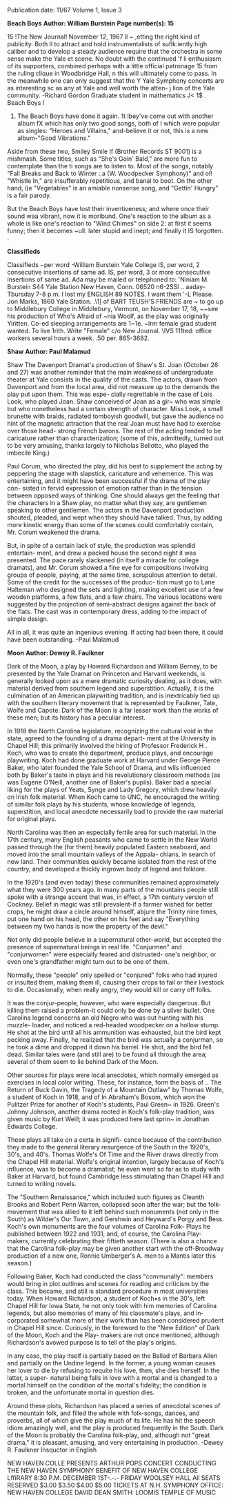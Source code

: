 Publication date: 11/67
Volume 1, Issue 3

**Beach Boys**
**Author: William Burstein**
**Page number(s): 15**

15 !The New Journal! November 12, 1967 
ll 
~ ,etting the right kind of publicity. Both 
ll to attract and hold instrumentalists of 
suflk:iently high caliber and to develop 
a steady audience require that the 
orchestra in some sense make the Yale 
et scene. No doubt with the continued 
'f li enthusiasm of its supporters, combined 
perhaps with a little official patronage 
15 from the ruling clique in Woodbridge Hall, 
n this will ultimately come to pass. In the 
meanwhile one can only suggest that the 
Y Yale Symphony concerts are as interesting 
sc as any at Yale and well worth the atten-
j lion of the Yale community. 
-Richard Gordon 
Graduate student 
in mathematics 
J< 
1$ . Beach Boys 
I 
1. The Beach Boys have done it again. 
1t lbey've come out with another album 
fX which has only two good songs, both of 
I which were popular as singles: "Heroes 
and Villains," and-believe it or not, this 
is a new album-"Good Vibrations." 

Aside from these two, Smiley Smile 
If (Brother Records ST 9001) is a mishmash. 
Some titles, such as "She's Goin' Bald," 
are more fun to contemplate than the 
ti songs are to listen to. Most of the songs, 
notably "Fall Breaks and Back to Winter 
:.a (W. Woodpecker Symphony)" and 
ol! "Whistle In," are insufferably repetitious, 
and banal to boot. On the other hand, 
i)e "Vegetables" is an amiable nonsense song, 
and "Gettin' Hungry" is a fair parody. 

But the Beach Boys have lost their 
inventiveness; and where once their sound 
waa vibrant, now it is moribund. One's 
reaction to the album as a whole is like 
one's reaction to "Wind Chimes" on side 2: 
at first it seems funny; then it becomes 
~ull. later stupid and inept; and finally it 
IS forgotten. 
. 

**Classifieds**

Classifieds 
~per word 
-William Burstein 
Yale College 
IS, per word, 2 consecutive insertions 
of same ad. 
IS, per word, 3 or more consecutive 
insertions of same ad. 
Ada may be mailed or telephoned to: 
'Niniam M. Burstein 
S44 Yale Station 
New Haven, Conn. 06520 
n6-2SSl 
.. aaday-Tbursday 7-8 p.m. 
I lost my ENGLISH 89 NOTES. I want them 
'-L Please. Jon Marks, 1860 Yale Station. 
.\1] of BART TEUSH'S FRIENDS are 
~ 
to go up to Middlebury College in 
Middlebury, Vermont, on November 17, 18, 
~~see his production of Who's Afraid of 
~nia Woolf, as the play was originally 
Yiritten. Co-ed sleeping arrangements are 
1~1e. 
~lrm female grad student wanted. To live 
1rith. Write "Female" c/o New Journal. 
\IVS
111ted: office workers several hours a week. 
.50 per. 865-3682. 


**Shaw**
**Author: Paul Malamud**

Shaw 
The Davenport Dramat's production of 
Shaw's St. Joan (October 26 and 27) was 
another reminder that the main weakness 
of undergraduate theater at Yale consists 
in the quality of the casts. The actors, 
drawn from Davenport and from the local 
area, did not measure up to the demands 
the play put upon them. This was espe-
cially regrettable in the case of Lois 
Look, who played Joan. Shaw conceived 
of Joan as a gir~ who was simple but who 
nonetheless had a certain strength of 
character. Miss Look, a small brunette 
with braids, radiated tomboyish goodwill, 
but gave the audience no hint of the 
magnetic attraction that the real Joan 
must have had to exercise over those head-
strong French barons. The rest of the 
acting tended to be caricature rather 
than characterization; (some of this, 
admittedly, turned out to be very amusing, 
thanks largely to Nicholas Bellotto, who 
played the imbecile King.) 

Paul Corum, who directed the play, 
did his best to supplement the acting by 
peppering the stage with slapstick, 
caricature and vehemence. This was 
entertaining, and it might have been 
successful if the drama of the play con-
sisted in fervid expression of emotion rather 
than in the tension between opposed ways 
of thinking. One should always get the 
feeling that the characters in a Shaw play, 
no matter what they say, are gentlemen 
speaking to other gentlemen. The actors 
in the Davenport production shouted, 
pleaded, and wept when they should have 
talked. Thus, by adding more kinetic 
energy than some of the scenes could 
comfortably contain, Mr. Corum 
weakened the drama. 

But, in spite of a certain lack of style, 
the production was splendid entertain-
ment, and drew a packed house the second 
night it was presented. The pace rarely 
slackened (in itself a miracle for college 
dramats), and Mr. Corum showed a fine 
eye for compositions involving groups of 
people, paying, at the same time, 
scrupulous attention to detail. Some of 
the credit for the successes of the produc-
tion must go to Lane Halteman who 
designed the sets and lighting, making 
excellent use of a few wooden platforms, 
a few flats, and a few chairs. The various 
locations were suggested by the projection 
of semi-abstract designs against the back 
of the flats. The cast was in contemporary 
dress, adding to the impact of simple 
design. 

All in all, it was quite an ingenious 
evening. If acting had been there, it could 
have been outstanding. 
-Paul Malamud 


**Moon**
**Author: Dewey R. Faulkner**

Dark of the Moon, a play by Howard 
Richardson and William Berney, to be 
presented by the Yale Dramat on 
Princeton and Harvard weekends, is 
generally looked upon as a mere dramatic 
curiosity dealing, as it does, with material 
derived from southern legend and 
superstition. Actually, it is the culmination 
of an American playwriting tradition, and 
is inextricably tied up with the southern 
literary movement that is represented by 
Faulkner, Tate, Wolfe and Capote. Dark 
of the Moon is a far lesser work than the 
works of these men; but its history has a 
peculiar interest. 

In 1918 the North Carolina legislature, 
recognizing the cultural void in the state, 
agreed to the founding of a drama depart-
ment at the University in Chapel Hill; 
this primarily involved the hiring of 
Professor Frederick H . Koch, who was to 
create the department, produce plays, 
and encourage playwriting. Koch had 
done graduate work at Harvard under 
George Pierce Baker, who later founded 
the Yale School of Drama, and wlls 
influenced both by Baker's taste in plays 
and his revolutionary classroom methods 
(as was Eugene O'Neill, another one of 
Baker's pupils). Baker bad a special liking 
for the plays of Yeats, Synge and Lady 
Gregory, which drew heavily on Irish folk 
material. When Koch came to UNC, he 
encouraged the writing of similar folk 
plays by his students, whose knowledge of 
legends, superstition, and local anecdote 
necessarily bad to provide the raw material 
for original plays. 

North Carolina was then an especially 
fertile area for such material. In the 17th 
century, many English peasants who 
came to settle in the New World passed 
through the (for them) heavily populated 
Eastern seaboard, and moved into the 
small mountain valleys of the Appala-
chians, in search of new land. Their 
communities quickly became isolated 
from the rest of the country, and 
developed a thickly ingrown body of 
legend and folklore. 

In the 1920's (and even today) these 
communities remained approximately 
what they were 300 years ago. In many 
parts of the mountains people still spoke 
with a strange accent that was, in effect, 
a 17th century version of Cockney. 
Belief in magic was still prevalent-if a 
farmer wished for better crops, he might 
draw a circle around himself, abjure the 
Trinity nine times, put one hand on his 
head, the other on his feet and say 
"Everything between my two hands is now 
the property of the devil." 

Not only did people believe in a 
supernatural other-world, but accepted the 
presence of supernatural beings in real 
life. "Conjurmen" and "conjurwomen" 
were especially feared and distrusted-
one's neighbor, or even one's grandfather 
might turn out to be one of them. 

Normally, these "people" only spelled or 
"conjured" folks who had injured or 
insulted them, making them ill, causing 
their crops to fail or their livestock to die. 
Occasionally, when really angry, they 
would kill or carry off folks. 

It was the conjur-people, however, 
who were especially dangerous. But 
killing them raised a problem-it could 
only be done by a silver bullet. One 
Carolina legend concerns an old Negro 
who was out hunting with his muzzle-
loader, and noticed a red-headed 
woodpecker on a hollow stump. He shot 
at the bird until all his ammunition was 
exhausted, but the bird kept pecking 
away. Finally, he realized that the bird 
was actually a conjurman, so he took a 
dime and dropped it down his barrel. He 
shot, and the bird fell dead. Similar tales 
were (and still are) to be found all through 
the area; several of them seem to lie 
behind Dark of the Moon. 

Other sources for plays were local 
anecdotes, which normally emerged as 
exercises in local color writing. These, for 
instance, form the basis of .. The Return 
of Buck Gavin, the Tragedy of a 
Mountain Outlaw" by Thomas Wolfe, a 
student of Koch in 1918, and of In 
Abraham's Bosom, which won the 
Pulitzer Prize for another of Koch's 
students, Paul Green~ in 1926. Green's 
Johnny Johnson, another drama rooted 
in Koch's folk-play tradition, was given 
music by Kurt Weill; it was produced here 
last sprin~ in Jonathan Edwards College. 

These plays all take on a certa.in signifi-
cance because of the contribution they 
made to the general literary resurgence 
of the South in the 1920's, 30's, and 40's. 
Thomas Wolfe's Of Time and the River 
draws directly from the Chapel Hill 
material. Wolfe's original intention, 
largely because of Koch's influence, was to 
become a dramatist; he even went so far 
as to study with Baker at Harvard, but 
found Cambridge less stimulating than 
Chapel Hill and turned to writing novels. 

The "Southern Renaissance," which 
included such figures as Cleanth Brooks 
and Robert Penn Warren, collapsed soon 
after the war; but the folk-movement that 
was allied to it left behind such monuments 
(not only in the South) as Wilder's Our 
Town, and Gershwin and Heyward's 
Porgy and Bess. Koch's own monuments 
are the four volumes of Carolina Folk-
Plays he published between 1922 and 
1931, and, of course, the Carolina Play-
makers, currently celebrating their 
fiftieth season. (There is also a chance that 
the Carolina folk-play may be given 
another start with the off-Broadway 
production of a new one, Ronnie 
Umberger's A. men to a Mantis later this 
season.) 

Following Baker, Koch had conducted 
the class "communally": members would 
bring in plot outlines and scenes for 
reading and criticism by the class. This 
became, and still is standard procedure 
in most universities today. When Howard 
Richardson, a student of Koch•s in the 
30's, left Chapel Hill for Iowa State, he 
not only took with him memories of 
Carolina legends, but also memories 
of many of his classmate's plays, and in-
corporated somewhat more of their work 
than has been considered prudent in 
Chapel Hill since. Curiously, in the 
foreword to the "New Edition" of 
Dark of the Moon, Koch and the Play-
makers are not once mentioned, although 
Richardson's avowed purpose is to tell of 
the play's origins. 

In any case, the play itself is partially 
based on the Ballad of Barbara Allen 
and partially on the Undine legend. In the 
former, a young woman causes her lover 
to die by refusing to requite his love, then, 
she dies herself. In the latter, a super-
natural being falls in love with a mortal 
and is changed to a mortal himself on the 
condition of the mortal's fidelity; the 
condition is broken, and the unfortunate 
mortal in question dies. 

Around these plots, Richardson has 
placed a series of anecdotal scenes of the 
mountain folk, and filled the whole with 
folk-songs, dances, and proverbs, all of 
which give the play much of its life. He 
has hit the speech idiom amazingly well, 
and the play is produced frequently in 
the South. Dark of the Moon is probably 
the Carolina folk-play, and, although not 
"great drama," it is pleasant, amusing, and 
very entertaining in production. 
-Dewey R. Faulkner 
Insquctor in English 




NEW HAVEN COLLE 
PRESENTS 
ARTHUR 
POPS 
CONCERT 
CONDUCTING 
THE NEW HAVEN 
SYMPHONY 
BENEFIT OF 
NEW HAVEN 
COLLEGE 
LffiRARY 
8:30 P.M. 
DECEMBER 1ST-.-.-
FRIDAY WOOLSEY HALL 
All SEATS RESERVED $3.00 $3.50 $4.00 $5.00 
TICKETS AT 
N.H. SYMPHONY OFFICE: 
NEW HAVEN COLLEGE 
DAVID DEAN SMITH: 
LOOMIS TEMPLE OF MUSIC